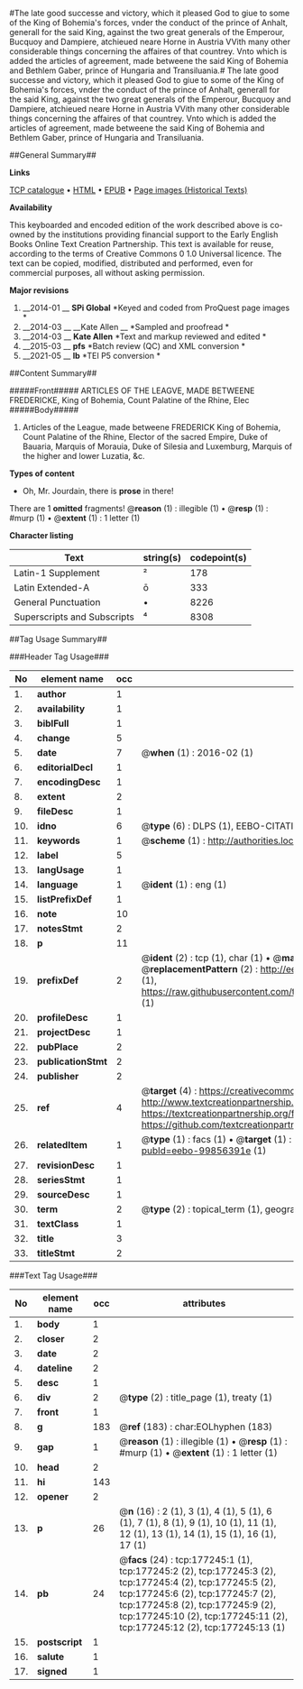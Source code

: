 #The late good successe and victory, which it pleased God to giue to some of the King of Bohemia's forces, vnder the conduct of the prince of Anhalt, generall for the said King, against the two great generals of the Emperour, Bucquoy and Dampiere, atchieued neare Horne in Austria VVith many other considerable things concerning the affaires of that countrey. Vnto which is added the articles of agreement, made betweene the said King of Bohemia and Bethlem Gaber, prince of Hungaria and Transiluania.#
The late good successe and victory, which it pleased God to giue to some of the King of Bohemia's forces, vnder the conduct of the prince of Anhalt, generall for the said King, against the two great generals of the Emperour, Bucquoy and Dampiere, atchieued neare Horne in Austria VVith many other considerable things concerning the affaires of that countrey. Vnto which is added the articles of agreement, made betweene the said King of Bohemia and Bethlem Gaber, prince of Hungaria and Transiluania.

##General Summary##

**Links**

[TCP catalogue](http://www.ota.ox.ac.uk/tcp/)  • 
[HTML](http://tei.it.ox.ac.uk/tcp/Texts-HTML/free/B13/B13640.html)  • 
[EPUB](http://tei.it.ox.ac.uk/tcp/Texts-EPUB/free/B13/B13640.epub) • 
[Page images (Historical Texts)](https://historicaltexts.jisc.ac.uk/eebo-99856391e)

**Availability**

This keyboarded and encoded edition of the work described above is co-owned by the
    institutions providing financial support to the Early English Books Online Text Creation
    Partnership. This text is available for reuse, according to the terms of  Creative Commons 0 1.0 Universal
    licence. The text can be copied, modified, distributed and performed, even for commercial
    purposes, all without asking permission.

**Major revisions**

1. __2014-01 __ __SPi Global__ *Keyed and coded from ProQuest page images *
1. __2014-03 __ __Kate Allen __ *Sampled and proofread *
1. __2014-03 __ __Kate Allen__ *Text and markup reviewed and edited *
1. __2015-03 __ __pfs__ *Batch review (QC) and XML conversion *
1. __2021-05 __ __lb__ *TEI P5 conversion *

##Content Summary##

#####Front#####
ARTICLES OF THE LEAGVE, MADE BETWEENE FREDERICKE, King of Bohemia, Count Palatine of the Rhine, Elec
#####Body#####

1. Articles of the League, made betweene FREDERICK King of Bohemia, Count Palatine of the Rhine, Elector of the sacred Empire, Duke of Bauaria, Marquis of Morauia, Duke of Silesia and Luxemburg, Marquis of the higher and lower Luzatia, &c.

**Types of content**

  * Oh, Mr. Jourdain, there is **prose** in there!

There are 1 **omitted** fragments! 
 @__reason__ (1) : illegible (1)  •  @__resp__ (1) : #murp (1)  •  @__extent__ (1) : 1 letter (1)

**Character listing**


|Text|string(s)|codepoint(s)|
|---|---|---|
|Latin-1 Supplement|²|178|
|Latin Extended-A|ō|333|
|General Punctuation|•|8226|
|Superscripts             and Subscripts|⁴|8308|

##Tag Usage Summary##

###Header Tag Usage###

|No|element name|occ|attributes|
|---|---|---|---|
|1.|__author__|1||
|2.|__availability__|1||
|3.|__biblFull__|1||
|4.|__change__|5||
|5.|__date__|7| @__when__ (1) : 2016-02 (1)|
|6.|__editorialDecl__|1||
|7.|__encodingDesc__|1||
|8.|__extent__|2||
|9.|__fileDesc__|1||
|10.|__idno__|6| @__type__ (6) : DLPS (1), EEBO-CITATION (1), VID (1), EEBO-PROQUEST (1), STC (2)|
|11.|__keywords__|1| @__scheme__ (1) : http://authorities.loc.gov/ (1)|
|12.|__label__|5||
|13.|__langUsage__|1||
|14.|__language__|1| @__ident__ (1) : eng (1)|
|15.|__listPrefixDef__|1||
|16.|__note__|10||
|17.|__notesStmt__|2||
|18.|__p__|11||
|19.|__prefixDef__|2| @__ident__ (2) : tcp (1), char (1)  •  @__matchPattern__ (2) : ([0-9\-]+):([0-9IVX]+) (1), (.+) (1)  •  @__replacementPattern__ (2) : http://eebo.chadwyck.com/downloadtiff?vid=$1&page=$2 (1), https://raw.githubusercontent.com/textcreationpartnership/Texts/master/tcpchars.xml#$1 (1)|
|20.|__profileDesc__|1||
|21.|__projectDesc__|1||
|22.|__pubPlace__|2||
|23.|__publicationStmt__|2||
|24.|__publisher__|2||
|25.|__ref__|4| @__target__ (4) : https://creativecommons.org/publicdomain/zero/1.0/ (1), http://www.textcreationpartnership.org/docs/. (1), https://textcreationpartnership.org/faq/#faq05 (1), https://github.com/textcreationpartnership (1)|
|26.|__relatedItem__|1| @__type__ (1) : facs (1)  •  @__target__ (1) : https://data.historicaltexts.jisc.ac.uk/view?pubId=eebo-99856391e (1)|
|27.|__revisionDesc__|1||
|28.|__seriesStmt__|1||
|29.|__sourceDesc__|1||
|30.|__term__|2| @__type__ (2) : topical_term (1), geographic_name (1)|
|31.|__textClass__|1||
|32.|__title__|3||
|33.|__titleStmt__|2||


###Text Tag Usage###

|No|element name|occ|attributes|
|---|---|---|---|
|1.|__body__|1||
|2.|__closer__|2||
|3.|__date__|2||
|4.|__dateline__|2||
|5.|__desc__|1||
|6.|__div__|2| @__type__ (2) : title_page (1), treaty (1)|
|7.|__front__|1||
|8.|__g__|183| @__ref__ (183) : char:EOLhyphen (183)|
|9.|__gap__|1| @__reason__ (1) : illegible (1)  •  @__resp__ (1) : #murp (1)  •  @__extent__ (1) : 1 letter (1)|
|10.|__head__|2||
|11.|__hi__|143||
|12.|__opener__|2||
|13.|__p__|26| @__n__ (16) : 2 (1), 3 (1), 4 (1), 5 (1), 6 (1), 7 (1), 8 (1), 9 (1), 10 (1), 11 (1), 12 (1), 13 (1), 14 (1), 15 (1), 16 (1), 17 (1)|
|14.|__pb__|24| @__facs__ (24) : tcp:177245:1 (1), tcp:177245:2 (2), tcp:177245:3 (2), tcp:177245:4 (2), tcp:177245:5 (2), tcp:177245:6 (2), tcp:177245:7 (2), tcp:177245:8 (2), tcp:177245:9 (2), tcp:177245:10 (2), tcp:177245:11 (2), tcp:177245:12 (2), tcp:177245:13 (1)|
|15.|__postscript__|1||
|16.|__salute__|1||
|17.|__signed__|1||

